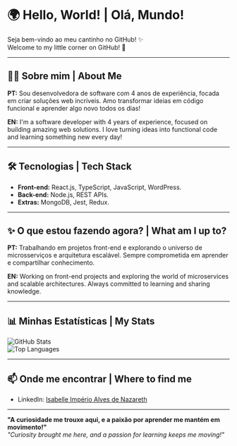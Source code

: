 # 🌍 Hello, World! | Olá, Mundo!

Seja bem-vindo ao meu cantinho no GitHub! ✨  
Welcome to my little corner on GitHub! 🚀  

---

## 👩‍💻 Sobre mim | About Me  
**PT:** Sou desenvolvedora de software com 4 anos de experiência, focada em criar soluções web incríveis. Amo transformar ideias em código funcional e aprender algo novo todos os dias!  

**EN:** I'm a software developer with 4 years of experience, focused on building amazing web solutions. I love turning ideas into functional code and learning something new every day!  

---

## 🛠️ Tecnologias | Tech Stack  
- **Front-end:** React.js, TypeScript, JavaScript, WordPress.  
- **Back-end:** Node.js, REST APIs.
- **Extras:**  MongoDB, Jest, Redux.

---

## ✨ O que estou fazendo agora? | What am I up to?  
**PT:** Trabalhando em projetos front-end e explorando o universo de microsserviços e arquitetura escalável. Sempre comprometida em aprender e compartilhar conhecimento.  

**EN:** Working on front-end projects and exploring the world of microservices and scalable architectures. Always committed to learning and sharing knowledge.  

---

## 📊 Minhas Estatísticas | My Stats  
![GitHub Stats](https://github-readme-stats.vercel.app/api?username=SeuUsuario&show_icons=true&theme=dracula)  
![Top Languages](https://github-readme-stats.vercel.app/api/top-langs/?username=SeuUsuario&layout=compact&theme=dracula)  

---

## 📫 Onde me encontrar | Where to find me  
- LinkedIn: [Isabelle Império Alves de Nazareth](https://www.linkedin.com/in/isabelle-imperio/)  

---

**"A curiosidade me trouxe aqui, e a paixão por aprender me mantém em movimento!"**  
*"Curiosity brought me here, and a passion for learning keeps me moving!"*  

